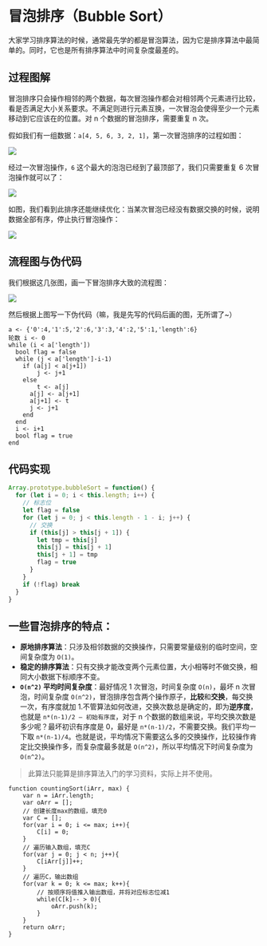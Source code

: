 # 冒泡排序（Bubble Sort）

大家学习排序算法的时候，通常最先学的都是冒泡算法，因为它是排序算法中最简单的。同时，它也是所有排序算法中时间复杂度最差的。

## 过程图解

冒泡排序只会操作相邻的两个数据，每次冒泡操作都会对相邻两个元素进行比较，看是否满足大小关系要求。不满足则进行元素互换，一次冒泡会使得至少一个元素移动到它应该在的位置。对 n 个数据的冒泡排序，需要重复 n 次。

假如我们有一组数据：`a[4, 5, 6, 3, 2, 1]`，第一次冒泡排序的过程如图：

![](https://i.loli.net/2019/03/13/5c88cc6eae735.jpg)

经过一次冒泡操作，`6` 这个最大的泡泡已经到了最顶部了，我们只需要重复 6 次冒泡操作就可以了：

![](https://i.loli.net/2019/03/13/5c88ccc80fbb2.jpg)

如图，我们看到此排序还能继续优化：当某次冒泡已经没有数据交换的时候，说明数据全部有序，停止执行冒泡操作：

![](https://i.loli.net/2019/03/13/5c88cd4e85c2d.jpg)

## 流程图与伪代码

我们根据这几张图，画一下冒泡排序大致的流程图：

![](https://i.loli.net/2019/03/13/5c88e081b8a5b.png)

然后根据上图写一下伪代码（嘛，我是先写的代码后画的图，无所谓了~）

```
a <- {'0':4,'1':5,'2':6,'3':3,'4':2,'5':1,'length':6}
轮数 i <- 0
while (i < a['length'])
  bool flag = false
  while (j < a['length']-i-1)
    if (a[j] < a[j+1])
    	j <- j+1
    else
    	t <- a[j]
      a[j] <- a[j+1]
      a[j+1] <- t
      j <- j+1
  	end
  end
  i <- i+1
  bool flag = true
end
```



## 代码实现

```js
Array.prototype.bubbleSort = function() {
  for (let i = 0; i < this.length; i++) {
    // 标志位
    let flag = false
    for (let j = 0; j < this.length - 1 - i; j++) {
      // 交换
      if (this[j] > this[j + 1]) {
        let tmp = this[j]
        this[j] = this[j + 1]
        this[j + 1] = tmp
        flag = true
      }
    }
    if (!flag) break
  }
}
```



## 一些冒泡排序的特点：

- **原地排序算法**：只涉及相邻数据的交换操作，只需要常量级别的临时空间，空间复杂度为 `O(1)`。
- **稳定的排序算法**：只有交换才能改变两个元素位置，大小相等时不做交换，相同大小数据下标顺序不变。
- **`O(n^2)` 平均时间复杂度**：最好情况 1 次冒泡，时间复杂度 `O(n)`，最坏 n 次冒泡，时间复杂度 `O(n^2)`，冒泡排序包含两个操作原子，**比较**和**交换**，每交换一次，有序度就加 1.不管算法如何改进，交换次数总是确定的，即为**逆序度**，也就是 `n*(n-1)/2 – 初始有序度`，对于 n 个数据的数组来说，平均交换次数是多少呢？最坏初识有序度是 0，最好是 `n*(n-1)/2`，不需要交换。我们平均一下取  `n*(n-1)/4`。也就是说，平均情况下需要这么多的交换操作，比较操作肯定比交换操作多，而复杂度最多就是 `O(n^2)`，所以平均情况下时间复杂度为 `O(n^2)`。

> 此算法只能算是排序算法入门的学习资料，实际上并不使用。





```
function countingSort(iArr, max) {
    var n = iArr.length;
    var oArr = [];
    // 创建长度max的数组，填充0
    var C = [];
    for(var i = 0; i <= max; i++){
        C[i] = 0;
    }
    // 遍历输入数组，填充C
    for(var j = 0; j < n; j++){
        C[iArr[j]]++;
    }
    // 遍历C，输出数组
    for(var k = 0; k <= max; k++){
        // 按顺序将值推入输出数组，并将对应标志位减1
        while(C[k]-- > 0){
            oArr.push(k);
        }
    }
    return oArr;
}
```
